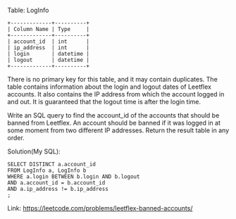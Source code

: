 Table: LogInfo
```
+-------------+----------+
| Column Name | Type     |
+-------------+----------+
| account_id  | int      |
| ip_address  | int      |
| login       | datetime |
| logout      | datetime |
+-------------+----------+
```
There is no primary key for this table, and it may contain duplicates.
The table contains information about the login and logout dates of Leetflex accounts. It also contains the IP address from which the account logged in and out.
It is guaranteed that the logout time is after the login time.
 
Write an SQL query to find the account_id of the accounts that should be banned from Leetflex. An account should be banned if it was logged in at some moment from two different IP addresses.
Return the result table in any order.

Solution(My SQL):
```
SELECT DISTINCT a.account_id
FROM LogInfo a, LogInfo b
WHERE a.login BETWEEN b.login AND b.logout
AND a.account_id = b.account_id
AND a.ip_address != b.ip_address
;
```
Link: https://leetcode.com/problems/leetflex-banned-accounts/

